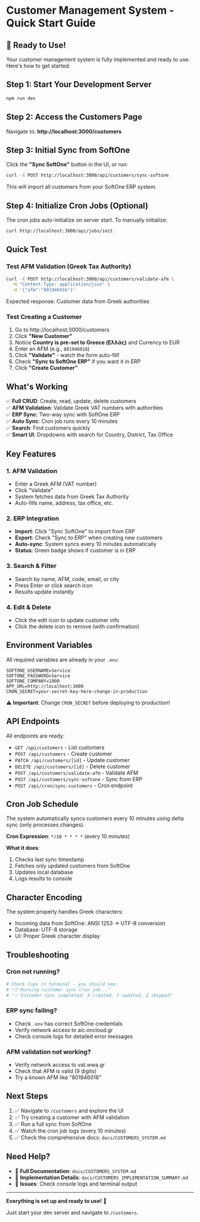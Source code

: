 # Customer Management System - Quick Start Guide

## 🚀 Ready to Use!

Your customer management system is fully implemented and ready to use. Here's how to get started:

## Step 1: Start Your Development Server

```bash
npm run dev
```

## Step 2: Access the Customers Page

Navigate to: **http://localhost:3000/customers**

## Step 3: Initial Sync from SoftOne

Click the **"Sync SoftOne"** button in the UI, or run:

```bash
curl -X POST http://localhost:3000/api/customers/sync-softone
```

This will import all customers from your SoftOne ERP system.

## Step 4: Initialize Cron Jobs (Optional)

The cron jobs auto-initialize on server start. To manually initialize:

```bash
curl http://localhost:3000/api/jobs/init
```

## Quick Test

### Test AFM Validation (Greek Tax Authority)

```bash
curl -X POST http://localhost:3000/api/customers/validate-afm \
  -H "Content-Type: application/json" \
  -d '{"afm":"801946016"}'
```

Expected response: Customer data from Greek authorities

### Test Creating a Customer

1. Go to http://localhost:3000/customers
2. Click **"New Customer"**
3. Notice **Country is pre-set to Greece (Ελλάς)** and Currency to EUR
4. Enter an AFM (e.g., `801946016`)
5. Click **"Validate"** - watch the form auto-fill!
6. Check **"Sync to SoftOne ERP"** if you want it in ERP
7. Click **"Create Customer"**

## What's Working

✅ **Full CRUD**: Create, read, update, delete customers  
✅ **AFM Validation**: Validate Greek VAT numbers with authorities  
✅ **ERP Sync**: Two-way sync with SoftOne ERP  
✅ **Auto Sync**: Cron job runs every 10 minutes  
✅ **Search**: Find customers quickly  
✅ **Smart UI**: Dropdowns with search for Country, District, Tax Office  

## Key Features

### 1. AFM Validation
- Enter a Greek AFM (VAT number)
- Click "Validate"
- System fetches data from Greek Tax Authority
- Auto-fills name, address, tax office, etc.

### 2. ERP Integration
- **Import**: Click "Sync SoftOne" to import from ERP
- **Export**: Check "Sync to ERP" when creating new customers
- **Auto-sync**: System syncs every 10 minutes automatically
- **Status**: Green badge shows if customer is in ERP

### 3. Search & Filter
- Search by name, AFM, code, email, or city
- Press Enter or click search icon
- Results update instantly

### 4. Edit & Delete
- Click the edit icon to update customer info
- Click the delete icon to remove (with confirmation)

## Environment Variables

All required variables are already in your `.env`:

```env
SOFTONE_USERNAME=Service
SOFTONE_PASSWORD=Service
SOFTONE_COMPANY=1000
APP_URL=http://localhost:3000
CRON_SECRET=your-secret-key-here-change-in-production
```

⚠️ **Important**: Change `CRON_SECRET` before deploying to production!

## API Endpoints

All endpoints are ready:

- `GET /api/customers` - List customers
- `POST /api/customers` - Create customer
- `PATCH /api/customers/[id]` - Update customer
- `DELETE /api/customers/[id]` - Delete customer
- `POST /api/customers/validate-afm` - Validate AFM
- `POST /api/customers/sync-softone` - Sync from ERP
- `POST /api/cron/sync-customers` - Cron endpoint

## Cron Job Schedule

The system automatically syncs customers every 10 minutes using delta sync (only processes changes).

**Cron Expression**: `*/10 * * * *` (every 10 minutes)

**What it does**:
1. Checks last sync timestamp
2. Fetches only updated customers from SoftOne
3. Updates local database
4. Logs results to console

## Character Encoding

The system properly handles Greek characters:
- Incoming data from SoftOne: ANSI 1253 → UTF-8 conversion
- Database: UTF-8 storage
- UI: Proper Greek character display

## Troubleshooting

### Cron not running?
```bash
# Check logs in terminal - you should see:
# "⏰ Running customer sync cron job..."
# "✅ Customer sync completed: X created, Y updated, Z skipped"
```

### ERP sync failing?
- Check `.env` has correct SoftOne credentials
- Verify network access to aic.oncloud.gr
- Check console logs for detailed error messages

### AFM validation not working?
- Verify network access to vat.wwa.gr
- Check that AFM is valid (9 digits)
- Try a known AFM like "801946016"

## Next Steps

1. ✅ Navigate to `/customers` and explore the UI
2. ✅ Try creating a customer with AFM validation
3. ✅ Run a full sync from SoftOne
4. ✅ Watch the cron job logs (every 10 minutes)
5. ✅ Check the comprehensive docs: `docs/CUSTOMERS_SYSTEM.md`

## Need Help?

- 📖 **Full Documentation**: `docs/CUSTOMERS_SYSTEM.md`
- 📝 **Implementation Details**: `docs/CUSTOMERS_IMPLEMENTATION_SUMMARY.md`
- 🐛 **Issues**: Check console logs and terminal output

---

**Everything is set up and ready to use!** 🎉

Just start your dev server and navigate to `/customers`.

